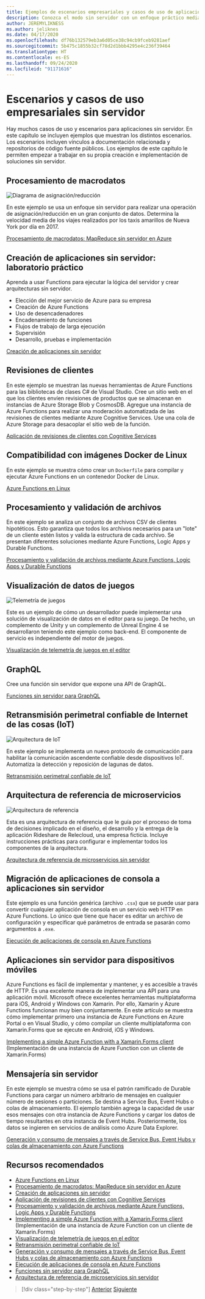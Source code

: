 ```yaml
---
title: Ejemplos de escenarios empresariales y casos de uso de aplicaciones sin servidor
description: Conozca el modo sin servidor con un enfoque práctico mediante ejemplos que van desde el procesamiento de imágenes hasta la compatibilidad con aplicaciones móviles y las canalizaciones de extracción, transformación y carga de datos (ETL).
author: JEREMYLIKNESS
ms.author: jeliknes
ms.date: 04/17/2020
ms.openlocfilehash: df76b132579eb3a6d05ce38c94cb9fceb9281aef
ms.sourcegitcommit: 5b475c1855b32cf78d2d1bbb4295e4c236f39464
ms.translationtype: HT
ms.contentlocale: es-ES
ms.lasthandoff: 09/24/2020
ms.locfileid: "91171616"
---
```

# <a name="serverless-business-scenarios-and-use-cases"></a>Escenarios y casos de uso empresariales sin servidor

Hay muchos casos de uso y escenarios para aplicaciones sin servidor. En este capítulo se incluyen ejemplos que muestran los distintos escenarios. Los escenarios incluyen vínculos a documentación relacionada y repositorios de código fuente públicos. Los ejemplos de este capítulo le permiten empezar a trabajar en su propia creación e implementación de soluciones sin servidor.

## <a name="big-data-processing"></a>Procesamiento de macrodatos

![Diagrama de asignación/reducción](/samples/azure-samples/durablefunctions-mapreduce-dotnet/big-data-processing-serverless-mapreduce-on-azure/media/mapreducearchitecture.png)

En este ejemplo se usa un enfoque sin servidor para realizar una operación de asignación/reducción en un gran conjunto de datos. Determina la velocidad media de los viajes realizados por los taxis amarillos de Nueva York por día en 2017.

[Procesamiento de macrodatos: MapReduce sin servidor en Azure](/samples/azure-samples/durablefunctions-mapreduce-dotnet/big-data-processing-serverless-mapreduce-on-azure/)

## <a name="create-serverless-applications-hands-on-lab"></a>Creación de aplicaciones sin servidor: laboratorio práctico

Aprenda a usar Functions para ejecutar la lógica del servidor y crear arquitecturas sin servidor.

- Elección del mejor servicio de Azure para su empresa
- Creación de Azure Functions
- Uso de desencadenadores
- Encadenamiento de funciones
- Flujos de trabajo de larga ejecución
- Supervisión
- Desarrollo, pruebas e implementación

[Creación de aplicaciones sin servidor](/learn/paths/create-serverless-applications/)

## <a name="customer-reviews"></a>Revisiones de clientes

En este ejemplo se muestran las nuevas herramientas de Azure Functions para las bibliotecas de clases C# de Visual Studio. Cree un sitio web en el que los clientes envíen revisiones de productos que se almacenan en instancias de Azure Storage Blob y CosmosDB. Agregue una instancia de Azure Functions para realizar una moderación automatizada de las revisiones de clientes mediante Azure Cognitive Services. Use una cola de Azure Storage para desacoplar el sitio web de la función.

[Aplicación de revisiones de clientes con Cognitive Services](/samples/azure-samples/functions-customer-reviews/customer-reviews-cognitive-services/)

## <a name="docker-linux-image-support"></a>Compatibilidad con imágenes Docker de Linux

En este ejemplo se muestra cómo crear un `Dockerfile` para compilar y ejecutar Azure Functions en un contenedor Docker de Linux.

[Azure Functions en Linux](/samples/azure-samples/functions-linux-custom-image/azure-functions-on-linux-custom-image-tutorial-sample-project/)

## <a name="file-processing-and-validation"></a>Procesamiento y validación de archivos

En este ejemplo se analiza un conjunto de archivos CSV de clientes hipotéticos. Esto garantiza que todos los archivos necesarios para un "lote" de un cliente estén listos y valida la estructura de cada archivo. Se presentan diferentes soluciones mediante Azure Functions, Logic Apps y Durable Functions.

[Procesamiento y validación de archivos mediante Azure Functions, Logic Apps y Durable Functions](/samples/azure-samples/serverless-file-validation/file-processing-and-validation-using-azure-functions-logic-apps-and-durable-functions/)

## <a name="game-data-visualization"></a>Visualización de datos de juegos

![Telemetría de juegos](/samples/azure-samples/gaming-in-editor-telemetry/in-editor-telemetry-visualization/media/points.png)

Este es un ejemplo de cómo un desarrollador puede implementar una solución de visualización de datos en el editor para su juego. De hecho, un complemento de Unity y un complemento de Unreal Engine 4 se desarrollaron teniendo este ejemplo como back-end. El componente de servicio es independiente del motor de juegos.

[Visualización de telemetría de juegos en el editor](/samples/azure-samples/gaming-in-editor-telemetry/in-editor-telemetry-visualization/)

## <a name="graphql"></a>GraphQL

Cree una función sin servidor que expone una API de GraphQL.

[Funciones sin servidor para GraphQL](https://github.com/softchris/graphql-workshop-dotnet/blob/master/docs/workshop/4.md)

## <a name="internet-of-things-iot-reliable-edge-relay"></a>Retransmisión perimetral confiable de Internet de las cosas (IoT)

![Arquitectura de IoT](/samples/azure-samples/iot-reliable-edge-relay/iot-reliable-edge-relay/media/architecture.png)

En este ejemplo se implementa un nuevo protocolo de comunicación para habilitar la comunicación ascendente confiable desde dispositivos IoT. Automatiza la detección y reposición de lagunas de datos.

[Retransmisión perimetral confiable de IoT](/samples/azure-samples/iot-reliable-edge-relay/iot-reliable-edge-relay/)

## <a name="microservices-reference-architecture"></a>Arquitectura de referencia de microservicios

![Arquitectura de referencia](/samples/azure-samples/serverless-microservices-reference-architecture/serverless-microservices-reference-architecture/media/macro-architecture.png)

Esta es una arquitectura de referencia que le guía por el proceso de toma de decisiones implicado en el diseño, el desarrollo y la entrega de la aplicación Rideshare de Relecloud, una empresa ficticia. Incluye instrucciones prácticas para configurar e implementar todos los componentes de la arquitectura.

[Arquitectura de referencia de microservicios sin servidor](/samples/azure-samples/serverless-microservices-reference-architecture/serverless-microservices-reference-architecture/)

## <a name="migrate-console-apps-to-serverless"></a>Migración de aplicaciones de consola a aplicaciones sin servidor

Este ejemplo es una función genérica (archivo `.csx`) que se puede usar para convertir cualquier aplicación de consola en un servicio web HTTP en Azure Functions. Lo único que tiene que hacer es editar un archivo de configuración y especificar qué parámetros de entrada se pasarán como argumentos a `.exe`.

[Ejecución de aplicaciones de consola en Azure Functions](/samples/azure-samples/functions-dotnet-migrating-console-apps/run-console-apps-on-azure-functions/)

## <a name="serverless-for-mobile"></a>Aplicaciones sin servidor para dispositivos móviles

Azure Functions es fácil de implementar y mantener, y es accesible a través de HTTP. Es una excelente manera de implementar una API para una aplicación móvil. Microsoft ofrece excelentes herramientas multiplataforma para iOS, Android y Windows con Xamarin. Por ello, Xamarin y Azure Functions funcionan muy bien conjuntamente. En este artículo se muestra cómo implementar primero una instancia de Azure Functions en Azure Portal o en Visual Studio, y cómo compilar un cliente multiplataforma con Xamarin.Forms que se ejecute en Android, iOS y Windows.

[Implementing a simple Azure Function with a Xamarin.Forms client](/samples/azure-samples/functions-xamarin-getting-started/implementing-a-simple-azure-function-with-a-xamarinforms-client/) (Implementación de una instancia de Azure Function con un cliente de Xamarin.Forms)

## <a name="serverless-messaging"></a>Mensajería sin servidor

En este ejemplo se muestra cómo se usa el patrón ramificado de Durable Functions para cargar un número arbitrario de mensajes en cualquier número de sesiones o particiones. Se destina a Service Bus, Event Hubs o colas de almacenamiento. El ejemplo también agrega la capacidad de usar esos mensajes con otra instancia de Azure Functions y cargar los datos de tiempo resultantes en otra instancia de Event Hubs. Posteriormente, los datos se ingieren en servicios de análisis como Azure Data Explorer.

[Generación y consumo de mensajes a través de Service Bus, Event Hubs y colas de almacenamiento con Azure Functions](/samples/azure-samples/durable-functions-producer-consumer/product-consume-messages-az-functions/)

## <a name="recommended-resources"></a>Recursos recomendados

- [Azure Functions en Linux](/samples/azure-samples/functions-linux-custom-image/azure-functions-on-linux-custom-image-tutorial-sample-project/)
- [Procesamiento de macrodatos: MapReduce sin servidor en Azure](/samples/azure-samples/durablefunctions-mapreduce-dotnet/big-data-processing-serverless-mapreduce-on-azure/)
- [Creación de aplicaciones sin servidor](/learn/paths/create-serverless-applications/)
- [Aplicación de revisiones de clientes con Cognitive Services](/samples/azure-samples/functions-customer-reviews/customer-reviews-cognitive-services/)
- [Procesamiento y validación de archivos mediante Azure Functions, Logic Apps y Durable Functions](/samples/azure-samples/serverless-file-validation/file-processing-and-validation-using-azure-functions-logic-apps-and-durable-functions/)
- [Implementing a simple Azure Function with a Xamarin.Forms client](/samples/azure-samples/functions-xamarin-getting-started/implementing-a-simple-azure-function-with-a-xamarinforms-client/) (Implementación de una instancia de Azure Function con un cliente de Xamarin.Forms)
- [Visualización de telemetría de juegos en el editor](/samples/azure-samples/gaming-in-editor-telemetry/in-editor-telemetry-visualization/)
- [Retransmisión perimetral confiable de IoT](/samples/azure-samples/iot-reliable-edge-relay/iot-reliable-edge-relay/)
- [Generación y consumo de mensajes a través de Service Bus, Event Hubs y colas de almacenamiento con Azure Functions](/samples/azure-samples/durable-functions-producer-consumer/product-consume-messages-az-functions/)
- [Ejecución de aplicaciones de consola en Azure Functions](/samples/azure-samples/functions-dotnet-migrating-console-apps/run-console-apps-on-azure-functions/)
- [Funciones sin servidor para GraphQL](https://github.com/softchris/graphql-workshop-dotnet/blob/master/docs/workshop/4.md)
- [Arquitectura de referencia de microservicios sin servidor](/samples/azure-samples/serverless-microservices-reference-architecture/serverless-microservices-reference-architecture/)

>[!div class="step-by-step"]
>[Anterior](orchestration-patterns.md)
>[Siguiente](serverless-conclusion.md)
